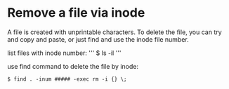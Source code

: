 # Remove a file via inode

A file is created with unprintable characters. To delete the file, you can try and copy and paste, or just
find and use the inode file number.

list files with inode number:
'''
$ ls -il
'''

use find command to delete the file by inode:
```
$ find . -inum ##### -exec rm -i {} \;
```


